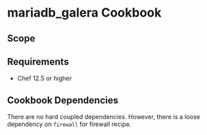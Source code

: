 # mariadb_galera Cookbook

## Scope



## Requirements

- Chef 12.5 or higher

## Cookbook Dependencies

There are no hard coupled dependencies.
However, there is a loose dependency on `firewall` for firewall recipe.
